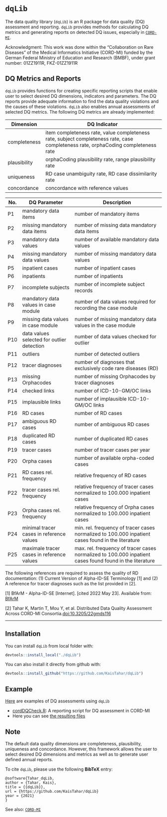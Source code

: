 # `dqLib`

The data quality library (`dqLib`) is an R package for data quality (DQ) assessment and reporting. 
`dqLib` provides methods for calculating DQ metrics and generating reports on detected DQ issues, especially in [`CORD-MI`](https://www.medizininformatik-initiative.de/de/CORD).

Acknowledgment: This work was done within the “Collaboration on Rare Diseases” of the Medical Informatics Initiative (CORD-MI) funded by the German Federal Ministry of Education and Research (BMBF), under grant number: 01ZZ1911R, FKZ-01ZZ1911R

## DQ Metrics and Reports
`dqLib` provides functions for creating specific reporting scripts that enable user to select desired DQ dimensions, indicators and parameters. The DQ reports provide adequate information to find the data quality violations and the causes of these violations. 
`dqLib` also enables annual assessments of selected DQ metrics. The following DQ metrics are already implemented:

  | Dimension  | DQ Indicator | 
  | ------------- | ------------- |
  | completeness  | item completeness rate, value completeness rate, subject completeness rate, case completeness rate, orphaCoding completeness rate  | 
  | plausibility  | orphaCoding plausibility rate, range plausibility rate | 
  | uniqueness |RD case unambiguity rate, RD case dissimilarity rate|
  | concordance |concordance with reference values| 
  
    
  | No. | DQ Parameter | Description |
  |-----|--------------------------- | ------------|
  |  P1 | mandatory data items | number of mandatory items |
  |  P2 | missing mandatory data items |  number of missing data mandatory data items|
  |  P3 | mandatory data values | number of available mandatory data values |
  |  P4 | missing mandatory data values| number of missing mandatory data values|
  |  P5 | inpatient cases |  number of inpatient cases |
  |  P6 | inpatients |  number of inpatients  |
  |  P7 | incomplete subjects |  number of incomplete subject records|
  |  P8 | mandatory data values in case module  |  number of data values required for recording the case module |
  |  P9 | missing data values in case module |  number of missing mandatory data values in the case module |
  |  P10 | data values selected for outlier detection |  number of data values checked for outlier |
  |  P11 | outliers | number of detected outliers  |
  |  P12 | tracer diagnoses |  number of diagnoses that exclusively code rare diseases (RD)|
  |  P13 | missing Orphacodes |  number of missing Orphacodes by tracer diagnoses |
  |  P14 | checked links | number of ICD-10-GM/OC links|
  |  P15 | implausible links | number of implausible ICD-10-GM/OC links |
  |  P16 | RD cases | number of RD cases |
  |  P17 | ambiguous RD cases | number of ambiguous RD cases |
  |  P18 | duplicated RD cases |  number of duplicated RD cases |
  |  P19 | tracer cases |  number of tracer cases per year |
  |  P20 | Orpha cases | number of available orpha-coded cases|
  |  P21 | RD cases rel. frequency| relative frequency of RD cases |
  |  P22 | tracer cases rel. frequency| relative frequency of tracer cases normalized to 100.000 inpatient cases  |
  |  P23 | Orpha cases rel. frequency| relative frequency of Orpha cases normalized to 100.000 inpatient cases |
  |  P24 | minimal tracer cases in reference values| min. rel. frequency of tracer cases normalized to 100.000 inpatient cases found in the literature |
  |  P25 | maximale tracer cases in reference values| max. rel. frequency of tracer cases normalized to 100.000 inpatient cases found  found in the literature   |

The following references are required to assess the quality of RD documentation: (1) Current Version of Alpha-ID-SE Terminology [1] and (2) A reference for tracer diagnoses such as the list provided in [2].

  [1] BfArM - Alpha-ID-SE [Internet]. [cited 2022 May 23]. Available from: [BfArM](https://www.bfarm.de/EN/Code-systems/Terminologies/Alpha-ID-SE/_node.html)
 
  [2] Tahar K, Martin T, Mou Y, et al. Distributed Data Quality Assessment Across CORD-MI Consortia.[doi:10.3205/22gmds116](https://www.egms.de/static/en/meetings/gmds2022/22gmds116.shtml)
  
------------------------------------------------------------------------

## Installation

You can install `dqLib` from local folder with:

``` r
devtools::install_local("./dqLib")
```
You can also install it directly from github with:

``` r
devtools::install_github("https://github.com/KaisTahar/dqLib")
```
## Example

[Here](https://github.com/KaisTahar/cordDqChecker-MIM/tree/methods_dqTools) are examples of DQ assessments using `dqLib`
- [cordDQCheck.R](https://github.com/KaisTahar/cordDqChecker-MIM/blob/methods_dqTools/Local/cordDqChecker.R): A reporting script for DQ assessment in CORD-MI
- Here you can see [the resulting files](https://github.com/KaisTahar/cordDqChecker-MIM/tree/methods_dqTools/Local/Data/Export)

## Note
The default data quality dimensions are completeness, plausibility, uniqueness and concordance. However, this framework allows the user to select desired DQ dimensions and metrics as well as to generate user defined annual reports.

To cite `dqLib`, please use the following **BibTeX** entry: 

```
@software{Tahar_dqLib,
author = {Tahar, Kais},
title = {{dqLib}},
url = {https://github.com/KaisTahar/dqLib}
year = {2021}
}
```
See also: [`CORD-MI`](https://www.medizininformatik-initiative.de/de/CORD)
